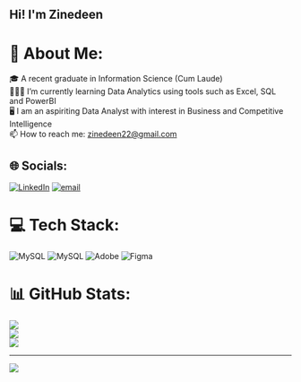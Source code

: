 ## Hi! I'm Zinedeen

# 💫 About Me:
🎓 A recent graduate in Information Science (Cum Laude)<br>👨🏻‍💻 I’m currently learning Data Analytics using tools such as Excel, SQL and PowerBI<br> 🖥️ I am an aspiriting Data Analyst with interest in Business and Competitive Intelligence<br>📫 How to reach me: zinedeen22@gmail.com


## 🌐 Socials:
[![LinkedIn](https://img.shields.io/badge/LinkedIn-%230077B5.svg?logo=linkedin&logoColor=white)](https://linkedin.com/in/https://www.linkedin.com/in/zinedeen-adam-15826b306?utm_source=share&utm_campaign=share_via&utm_content=profile&utm_medium=ios_app) [![email](https://img.shields.io/badge/Email-D14836?logo=gmail&logoColor=white)](mailto:zinedeen22@gmail.com) 

# 💻 Tech Stack:
![MySQL](https://img.shields.io/badge/mysql-4479A1.svg?style=for-the-badge&logo=mysql&logoColor=white) ![MySQL](https://img.shields.io/badge/mysql-4479A1.svg?style=for-the-badge&logo=mysql&logoColor=white) ![Adobe](https://img.shields.io/badge/adobe-%23FF0000.svg?style=for-the-badge&logo=adobe&logoColor=white) ![Figma](https://img.shields.io/badge/figma-%23F24E1E.svg?style=for-the-badge&logo=figma&logoColor=white)
# 📊 GitHub Stats:
![](https://github-readme-stats.vercel.app/api?username=zinedeen22&theme=merko&hide_border=false&include_all_commits=false&count_private=false)<br/>
![](https://nirzak-streak-stats.vercel.app/?user=zinedeen22&theme=merko&hide_border=false)<br/>
![](https://github-readme-stats.vercel.app/api/top-langs/?username=zinedeen22&theme=merko&hide_border=false&include_all_commits=false&count_private=false&layout=compact)

---
[![](https://visitcount.itsvg.in/api?id=zinedeen22&icon=0&color=0)](https://visitcount.itsvg.in)

<!-- Proudly created with GPRM ( https://gprm.itsvg.in ) -->
